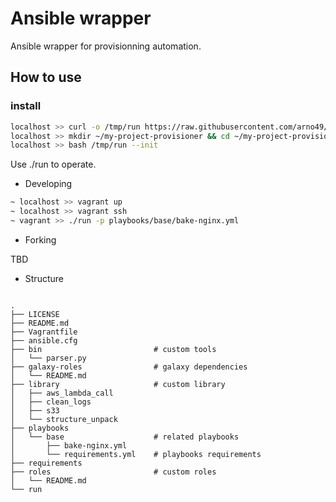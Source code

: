 # Ansible wrapper
Ansible wrapper for provisionning automation.

## How to use


### install

```bash
localhost >> curl -o /tmp/run https://raw.githubusercontent.com/arno49/provisioner/master/run
localhost >> mkdir ~/my-project-provisioner && cd ~/my-project-provisioner
localhost >> bash /tmp/run --init
```

Use ./run to operate.


* Developing

```bash
~ localhost >> vagrant up
~ localhost >> vagrant ssh
~ vagrant >> ./run -p playbooks/base/bake-nginx.yml
```

* Forking

TBD

* Structure
```text

.
├── LICENSE
├── README.md
├── Vagrantfile
├── ansible.cfg
├── bin                         # custom tools
│   └── parser.py
├── galaxy-roles                # galaxy dependencies
│   └── README.md
├── library                     # custom library
│   ├── aws_lambda_call
│   ├── clean_logs
│   ├── s33
│   └── structure_unpack
├── playbooks
│   └── base                    # related playbooks 
│       ├── bake-nginx.yml
│       └── requirements.yml    # playbooks requirements
├── requirements
├── roles                       # custom roles
│   └── README.md
└── run
```